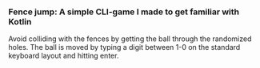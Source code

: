 ### Fence jump: A simple CLI-game I made to get familiar with Kotlin

Avoid colliding with the fences by getting the ball through the randomized holes. The ball is moved by typing a digit between 1-0 on the standard keyboard layout and hitting enter.
